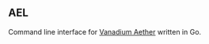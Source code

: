 ## AEL
Command line interface for [Vanadium Aether](https://github.com/Vanadium-Development/aether) written in Go.
